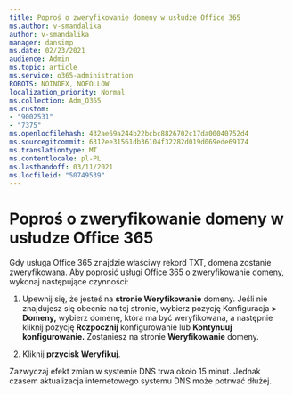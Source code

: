 ```yaml
---
title: Poproś o zweryfikowanie domeny w usłudze Office 365
ms.author: v-smandalika
author: v-smandalika
manager: dansimp
ms.date: 02/23/2021
audience: Admin
ms.topic: article
ms.service: o365-administration
ROBOTS: NOINDEX, NOFOLLOW
localization_priority: Normal
ms.collection: Adm_O365
ms.custom:
- "9002531"
- "7375"
ms.openlocfilehash: 432ae69a244b22bcbc8826702c17da00040752d4
ms.sourcegitcommit: 6312ee31561db36104f32282d019d069ede69174
ms.translationtype: MT
ms.contentlocale: pl-PL
ms.lasthandoff: 03/11/2021
ms.locfileid: "50749539"
---
```

# <a name="ask-office-365-to-verify-your-domain"></a>Poproś o zweryfikowanie domeny w usłudze Office 365

Gdy usługa Office 365 znajdzie właściwy rekord TXT, domena zostanie zweryfikowana. Aby poprosić usługi Office 365 o zweryfikowanie domeny, wykonaj następujące czynności:

1. Upewnij się, że jesteś na **stronie Weryfikowanie** domeny. Jeśli nie znajdujesz się obecnie na tej stronie, wybierz pozycję Konfiguracja **> Domeny,** wybierz domenę, która ma być weryfikowana, a następnie kliknij pozycję **Rozpocznij** konfigurowanie lub **Kontynuuj konfigurowanie.** Zostaniesz na stronie **Weryfikowanie** domeny.

2. Kliknij **przycisk Weryfikuj**.

Zazwyczaj efekt zmian w systemie DNS trwa około 15 minut. Jednak czasem aktualizacja internetowego systemu DNS może potrwać dłużej.


